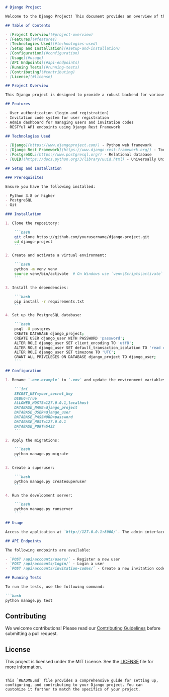 ```markdown
# Django Project

Welcome to the Django Project! This document provides an overview of the project, instructions for setting up the development environment, and guidelines for contributing.

## Table of Contents

- [Project Overview](#project-overview)
- [Features](#features)
- [Technologies Used](#technologies-used)
- [Setup and Installation](#setup-and-installation)
- [Configuration](#configuration)
- [Usage](#usage)
- [API Endpoints](#api-endpoints)
- [Running Tests](#running-tests)
- [Contributing](#contributing)
- [License](#license)

## Project Overview

This Django project is designed to provide a robust backend for various web applications. It includes features such as user authentication, invitation codes for user registration, and more.

## Features

- User authentication (login and registration)
- Invitation code system for user registration
- Admin dashboard for managing users and invitation codes
- RESTful API endpoints using Django Rest Framework

## Technologies Used

- [Django](https://www.djangoproject.com/) - Python web framework
- [Django Rest Framework](https://www.django-rest-framework.org/) - Toolkit for building Web APIs
- [PostgreSQL](https://www.postgresql.org/) - Relational database
- [UUID](https://docs.python.org/3/library/uuid.html) - Universally Unique Identifier support

## Setup and Installation

### Prerequisites

Ensure you have the following installed:

- Python 3.8 or higher
- PostgreSQL
- Git

### Installation

1. Clone the repository:

    ```bash
    git clone https://github.com/yourusername/django-project.git
    cd django-project
    ```

2. Create and activate a virtual environment:

    ```bash
    python -m venv venv
    source venv/bin/activate  # On Windows use `venv\Scripts\activate`
    ```

3. Install the dependencies:

    ```bash
    pip install -r requirements.txt
    ```

4. Set up the PostgreSQL database:

    ```bash
    psql -U postgres
    CREATE DATABASE django_project;
    CREATE USER django_user WITH PASSWORD 'password';
    ALTER ROLE django_user SET client_encoding TO 'utf8';
    ALTER ROLE django_user SET default_transaction_isolation TO 'read committed';
    ALTER ROLE django_user SET timezone TO 'UTC';
    GRANT ALL PRIVILEGES ON DATABASE django_project TO django_user;
    ```

## Configuration

1. Rename `.env.example` to `.env` and update the environment variables:

    ```ini
    SECRET_KEY=your_secret_key
    DEBUG=True
    ALLOWED_HOSTS=127.0.0.1,localhost
    DATABASE_NAME=django_project
    DATABASE_USER=django_user
    DATABASE_PASSWORD=password
    DATABASE_HOST=127.0.0.1
    DATABASE_PORT=5432
    ```

2. Apply the migrations:

    ```bash
    python manage.py migrate
    ```

3. Create a superuser:

    ```bash
    python manage.py createsuperuser
    ```

4. Run the development server:

    ```bash
    python manage.py runserver
    ```

## Usage

Access the application at `http://127.0.0.1:8000/`. The admin interface is available at `http://127.0.0.1:8000/admin`.

## API Endpoints

The following endpoints are available:

- `POST /api/accounts/users/` - Register a new user
- `POST /api/accounts/login/` - Login a user
- `POST /api/accounts/invitation-codes/` - Create a new invitation code (admin only)

## Running Tests

To run the tests, use the following command:

```bash
python manage.py test
```

## Contributing

We welcome contributions! Please read our [Contributing Guidelines](CONTRIBUTING.md) before submitting a pull request.

## License

This project is licensed under the MIT License. See the [LICENSE](LICENSE) file for more information.
```

This `README.md` file provides a comprehensive guide for setting up, configuring, and contributing to your Django project. You can customize it further to match the specifics of your project.
